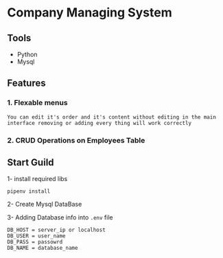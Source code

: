 # Company Managing System

## Tools 
- Python
- Mysql 

## Features 

### 1. Flexable menus 
	You can edit it's order and it's content without editing in the main interface removing or adding every thing will work correctly 

### 2. CRUD Operations on Employees Table 


## Start Guild

1- install required libs 
```shell
pipenv install
``````

2- Create Mysql DataBase

3- Adding Database info into ```.env``` file
```
DB_HOST = server_ip or localhost
DB_USER = user_name 
DB_PASS = passowrd
DB_NAME = database_name
```
